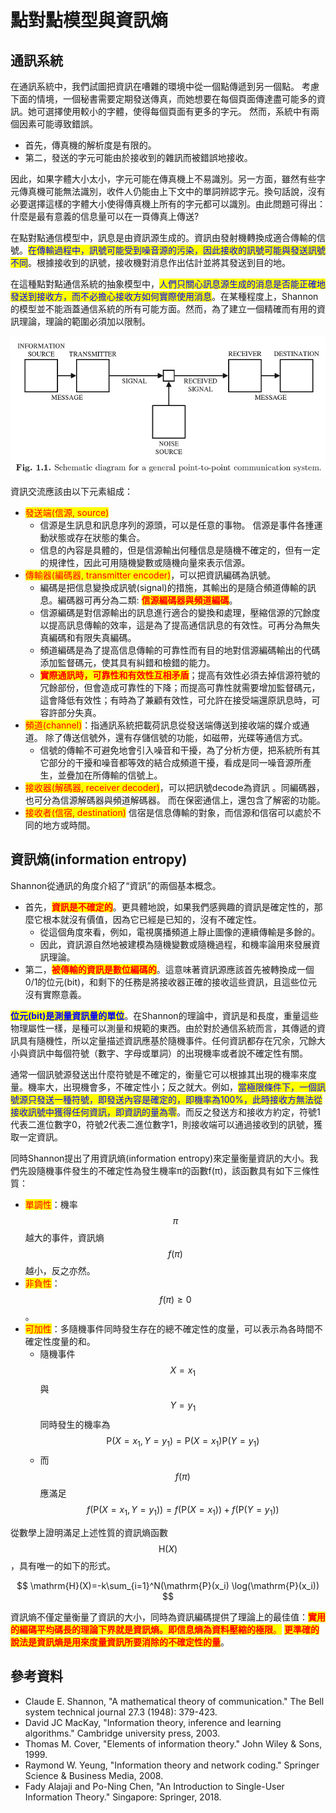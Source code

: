 # 點對點模型與資訊熵

## 通訊系統

在通訊系統中，我們試圖把資訊在嘈雜的環境中從一個點傳遞到另一個點。 考慮下面的情境，一個秘書需要定期發送傳真，而她想要在每個頁面傳達盡可能多的資訊。她可選擇使用較小的字體，使得每個頁面有更多的字元。
然而，系統中有兩個因素可能導致錯誤。

* 首先，傳真機的解析度是有限的。
* 第二，發送的字元可能由於接收到的雜訊而被錯誤地接收。

因此，如果字體大小太小，字元可能在傳真機上不易識別。另一方面，雖然有些字元傳真機可能無法識別，收件人仍能由上下文中的單詞辨認字元。換句話說，沒有必要選擇這樣的字體大小使得傳真機上所有的字元都可以識別。由此問題可得出：什麼是最有意義的信息量可以在一頁傳真上傳送?


在點對點通信模型中，訊息是由資訊源生成的。資訊由發射機轉換成適合傳輸的信號。<mark style="color:blue;">在傳輸過程中，訊號可能受到噪音源的污染，因此接收的訊號可能與發送訊號不同</mark>。根據接收到的訊號，接收機對消息作出估計並將其發送到目的地。

在這種點對點通信系統的抽象模型中，<mark style="color:blue;">人們只關心訊息源生成的消息是否能正確地發送到接收方，而不必擔心接收方如何實際使用消息</mark>。在某種程度上，Shannon的模型並不能涵蓋通信系統的所有可能方面。然而，為了建立一個精確而有用的資訊理論，理論的範圍必須加以限制。

![點對點通訊模型](../.gitbook/assets/point-to-point-model-min.png)

資訊交流應該由以下元素組成：

* <mark style="color:red;">發送端(信源, source)</mark>
  * 信源是生訊息和訊息序列的源頭，可以是任意的事物。
    &#x20;信源是事件各揰運動狀態或存在狀態的集合。
  * 信息的內容是具體的，但是信源輸出何種信息是隨機不確定的，但有一定的規律性，因此可用隨機變數或隨機向量來表示信源。
* <mark style="color:red;">傳輸器(編碼器, transmitter  encoder)</mark>，可以把資訊編碼為訊號。
  * 編碼是把信息變換成訊號(signal)的措施，其輸出的是隨合頻道傳輸的訊息。編碼器可再分為二類: <mark style="color:red;">**信源編碼器與頻道編碼**</mark>。
  * 信源編碼是對信源輸出的訊息進行適合的變換和處理，壓縮信源的冗餘度以提高訊息傳輸的效率，這是為了提高通信訊息的有效性。可再分為無失真編碼和有限失真編碼。
  * 頻道編碼是為了提高信息傳輸的可靠性而有目的地對信源編碼輸出的代碼添加監督碼元，使其具有糾錯和檢錯的能力。
  * <mark style="color:red;">**實際通訊時，可靠性和有效性互相矛盾**</mark>；提高有效性必須去掉信源符號的冗餘部份，但會造成可靠性的下降；而提高可靠性就需要增加監督碼元，這會降低有效性；有時為了兼顧有效性，可允許在接受端還原訊息時，可容許部分失真。
* <mark style="color:red;">頻道(channel)</mark>：指通訊系統把載荷訊息從發送端傳送到接收端的媒介或通道。
  除了傳送信號外，還有存儲信號的功能，如磁帶，光碟等通信方式。
  * 信號的傳輸不可避免地會引入噪音和干擾，為了分析方便，把系統所有其它部分的干擾和噪音都等效的結合成頻道干擾，看成是同一噪音源所產生，並疊加在所傳輸的信號上。
* <mark style="color:red;">接收器(解碼器, receiver decoder)</mark>，可以把訊號decode為資訊
  。同編碼器，也可分為信源解碼器與頻道解碼器。
  而在保密通信上，還包含了解密的功能。
* <mark style="color:red;">接收者(信宿, destination)</mark>
  信宿是信息傳輸的對象，而信源和信宿可以處於不同的地方或時間。

## 資訊熵(information entropy)

Shannon從通訊的角度介紹了“資訊”的兩個基本概念。

* 首先，<mark style="color:red;">**資訊是不確定的**</mark>。更具體地說，如果我們感興趣的資訊是確定性的，那麼它根本就沒有價值，因為它已經是已知的，沒有不確定性。
  * 從這個角度來看，例如，電視廣播頻道上靜止圖像的連續傳輸是多餘的。
  * 因此，資訊源自然地被建模為隨機變數或隨機過程，和機率論用來發展資訊理論。
* 第二，<mark style="color:red;">**被傳輸的資訊是數位編碼的**</mark>。這意味著資訊源應該首先被轉換成一個0/1的位元(bit)，和剩下的任務是將接收器正確的接收這些資訊，且這些位元沒有實際意義。

<mark style="color:blue;">**位元(bit)是測量資訊量的單位**</mark>。在Shannon的理論中，資訊是和長度，重量這些物理屬性一樣，是種可以測量和規範的東西。由於對於通信系統而言，其傳遞的資訊具有隨機性，所以定量描述資訊應基於隨機事件。任何資訊都存在冗余，冗餘大小與資訊中每個符號（數字、字母或單詞）的出現機率或者說不確定性有關。

通常一個訊號源發送出什麼符號是不確定的，衡量它可以根據其出現的機率來度量。機率大，出現機會多，不確定性小；反之就大。例如，<mark style="color:blue;">當極限條件下，一個訊號源只發送一種符號，即發送內容是確定的，即機率為100%，此時接收方無法從接收訊號中獲得任何資訊，即資訊的量為零</mark>。而反之發送方和接收方約定，符號1代表二進位數字0，符號2代表二進位數字1，則接收端可以通過接收到的訊號，獲取一定資訊。

同時Shannon提出了用資訊熵(information entropy)來定量衡量資訊的大小。我們先設隨機事件發生的不確定性為發生機率π的函數f(π)，該函數具有如下三條性質：

* <mark style="color:red;">單調性</mark>：機率 $$\pi$$ 越大的事件，資訊熵 $$f(\pi)$$ 越小，反之亦然。
* <mark style="color:red;">非負性</mark>： $$f(\pi ) \geq 0$$ 。
* <mark style="color:red;">可加性</mark>：多隨機事件同時發生存在的總不確定性的度量，可以表示為各時間不確定性度量的和。
  * 隨機事件 $$X = x_1$$ 與 $$Y = y_1$$同時發生的機率為 $$\mathrm{P}(X=x_1, Y=y_1)=\mathrm{P}(X=x_1)\mathrm{P}(Y=y_1)$$&#x20;
  *   而 $$f(\pi)$$ 應滿足 $$f(\mathrm{P}(X=x_1, Y=y_1))=f(\mathrm{P}(X=x_1))+f(\mathrm{P}(Y=y_1))$$&#x20;



從數學上證明滿足上述性質的資訊熵函數 $$\mathrm{H}(X)$$ ，具有唯一的如下的形式。

$$
\mathrm{H}(X)=-k\sum_{i=1}^N(\mathrm{P}(x_i) \log(\mathrm{P}(x_i))
$$

資訊熵不僅定量衡量了資訊的大小，同時為資訊編碼提供了理論上的最佳值：<mark style="color:red;">**實用的編碼平均碼長的理論下界就是資訊熵。即信息熵為資料壓縮的極限**</mark><mark style="color:red;">。</mark> <mark style="color:red;"></mark><mark style="color:red;">**更準確的說法是資訊熵是用來度量資訊所要消除的不確定性的量**</mark>。

## 參考資料

* Claude E. Shannon,  "A mathematical theory of communication." The Bell system technical journal 27.3 (1948): 379-423.
* David JC MacKay, "Information theory, inference and learning algorithms." Cambridge university press, 2003.
* Thomas M. Cover,  "Elements of information theory." John Wiley & Sons, 1999.
* Raymond W. Yeung,  "Information theory and network coding." Springer Science & Business Media, 2008.
* Fady Alajaji and Po-Ning Chen, "An Introduction to Single-User Information Theory." Singapore: Springer, 2018.
